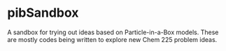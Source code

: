 # pibSandbox
A sandbox for trying out ideas based on Particle-in-a-Box models. These are mostly codes being written to explore new Chem 225 problem ideas.
